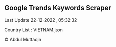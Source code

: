 

## Google Trends Keywords Scraper 
 
Last Update 22-12-2022 , 05:32:32

Country List :
VIETNAM.json



© Abdul Muttaqin 
